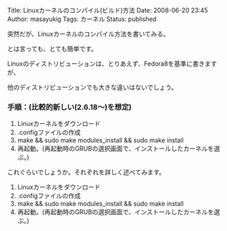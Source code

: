 Title: Linuxカーネルのコンパイル(ビルド)方法
Date: 2008-06-20 23:45
Author: masayukig
Tags: カーネル
Status: published

突然だが、Linuxカーネルのコンパイル方法を書いてみる。

とは言っても、とても簡単です。


Linuxのディストリビューションは、とりあえず、Fedora8を基準に書きますが、

他のディストリビューションでも大きな違いはないでしょう。

### 手順：(比較的新しい(2.6.18〜)を想定)

1.  Linuxカーネルをダウンロード
2.  .configファイルの作成
3.  make && sudo make modules\_install && sudo make install
4.  再起動。(再起動時のGRUBの選択画面で、インストールしたカーネルを選ぶ。)

これぐらいでしょうか。それぞれを詳しく述べてみます。

1.  Linuxカーネルをダウンロード
2.  .configファイルの作成
3.  make && sudo make modules\_install && sudo make install
4.  再起動。(再起動時のGRUBの選択画面で、インストールしたカーネルを選ぶ。)

